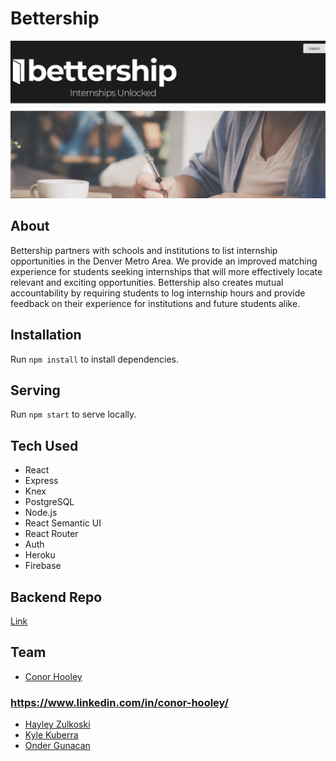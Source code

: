 # Bettership

![site image](screenshot.jpg)

## About
Bettership partners with schools and institutions to list internship opportunities in the Denver Metro Area. We provide an improved matching experience for students seeking internships that will more effectively locate relevant and exciting opportunities. Bettership also creates mutual accountability by requiring students to log internship hours and provide feedback on their experience for institutions and future students alike.

## Installation

Run `npm install` to install dependencies.

## Serving

Run `npm start` to serve locally.

## Tech Used
- React
- Express
- Knex
- PostgreSQL
- Node.js
- React Semantic UI
- React Router
- Auth
- Heroku
- Firebase

## Backend Repo

[Link](https://github.com/cchooley/CHOK-server)

## Team

- [Conor Hooley](https://github.com/cchooley)
### https://www.linkedin.com/in/conor-hooley/
- [Hayley Zulkoski](https://github.com/hayz999)
- [Kyle Kuberra](https://github.com/kkuberra)
- [Onder Gunacan](https://github.com/Gunacan)